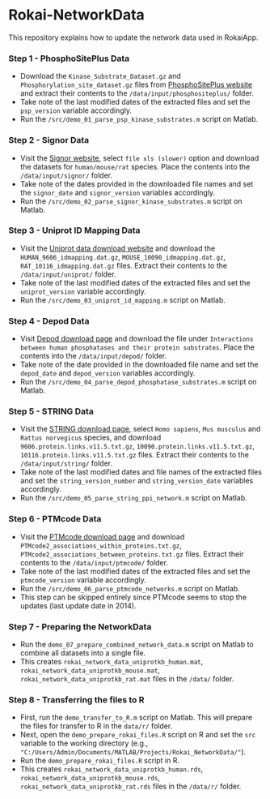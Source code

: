 # Rokai-NetworkData
This repository explains how to update the network data used in RokaiApp.

### Step 1 - PhosphoSitePlus Data
- Download the ``Kinase_Substrate_Dataset.gz`` and ``Phosphorylation_site_dataset.gz`` files from [PhosphoSitePlus website](https://www.phosphosite.org/staticDownloads) and extract their contents to the ``/data/input/phosphositeplus/`` folder. 
- Take note of the last modified dates of the extracted files and set the ``psp_version`` variable accordingly.
- Run the ``/src/demo_01_parse_psp_kinase_substrates.m`` script on Matlab. 

### Step 2 - Signor Data
- Visit the [Signor website](https://signor.uniroma2.it/downloads.php), select ``file xls (slower)`` option and download the datasets for ``human/mouse/rat`` species. Place the contents into the ``/data/input/signor/`` folder. 
- Take note of the dates provided in the downloaded file names and set the ``signor_date`` and ``signor_version`` variables accordingly.
- Run the ``/src/demo_02_parse_signor_kinase_substrates.m`` script on Matlab. 

### Step 3 - Uniprot ID Mapping Data
- Visit the [Uniprot data download website](https://ftp.uniprot.org/pub/databases/uniprot/current_release/knowledgebase/idmapping/by_organism/) and download the ``HUMAN_9606_idmapping.dat.gz``, ``MOUSE_10090_idmapping.dat.gz``, ``RAT_10116_idmapping.dat.gz`` files. Extract their contents to the ``/data/input/uniprot/`` folder. 
- Take note of the last modified dates of the extracted files and set the ``uniprot_version`` variable accordingly.
- Run the ``/src/demo_03_uniprot_id_mapping.m`` script on Matlab. 

### Step 4 - Depod Data
- Visit [Depod download page](http://depod.bioss.uni-freiburg.de/download.php) and download the file under ``Interactions between human phosphatases and their protein substrates``. Place the contents into the ``/data/input/depod/`` folder. 
- Take note of the date provided in the downloaded file name and set the ``depod_date`` and ``depod_version`` variables accordingly.
- Run the ``/src/demo_04_parse_depod_phosphatase_substrates.m`` script on Matlab. 

### Step 5 - STRING Data
- Visit the [STRING download page](https://string-db.org/cgi/download), select ``Homo sapiens``, ``Mus musculus`` and ``Rattus norvegicus`` species, and download ``9606.protein.links.v11.5.txt.gz``, ``10090.protein.links.v11.5.txt.gz``, ``10116.protein.links.v11.5.txt.gz`` files. Extract their contents to the ``/data/input/string/`` folder. 
- Take note of the last modified dates and file names of the extracted files and set the ``string_version_number`` and ``string_version_date`` variables accordingly.
- Run the ``/src/demo_05_parse_string_ppi_network.m`` script on Matlab. 

### Step 6 - PTMcode Data
- Visit the [PTMcode download page](https://ptmcode.embl.de/data.cgi) and download ``PTMcode2_associations_within_proteins.txt.gz``, ``PTMcode2_associations_between_proteins.txt.gz`` files.  Extract their contents to the ``/data/input/ptmcode/`` folder. 
- Take note of the last modified dates of the extracted files and set the ``ptmcode_version`` variable accordingly.
- Run the ``/src/demo_06_parse_ptmcode_networks.m`` script on Matlab. 
- This step can be skipped entirely since PTMcode seems to stop the updates (last update date in 2014). 

### Step 7 - Preparing the NetworkData
- Run the ``demo_07_prepare_combined_network_data.m`` script on Matlab to combine all datasets into a single file. 
- This creates ``rokai_network_data_uniprotkb_human.mat``, ``rokai_network_data_uniprotkb_mouse.mat``, ``rokai_network_data_uniprotkb_rat.mat`` files in the ``/data/`` folder. 

### Step 8 - Transferring the files to R
- First, run the ``demo_transfer_to_R.m`` script on Matlab. This will prepare the files for transfer to R in the ``data/r/`` folder. 
- Next, open the ``demo_prepare_rokai_files.R`` script on R and set the ``src`` variable to the working directory (e.g., ``"C:/Users/Admin/Documents/MATLAB/Projects/Rokai_NetworkData/"``). 
- Run the ``demo_prepare_rokai_files.R`` script in R. 
- This creates ``rokai_network_data_uniprotkb_human.rds``, ``rokai_network_data_uniprotkb_mouse.rds``, ``rokai_network_data_uniprotkb_rat.rds`` files in the ``/data/r/`` folder. 



